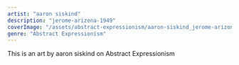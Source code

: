 ```yaml
---
artist: "aaron siskind"
description: "jerome-arizona-1949"
coverImage: "/assets/abstract-expressionism/aaron-siskind_jerome-arizona-1949.jpg"
genre: "Abstract Expressionism"
---
```

This is an art by aaron siskind on Abstract Expressionism

